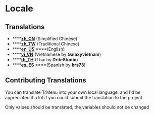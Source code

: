 # Locale

## Translations

* \*\*\*\*[**zh\_CN**](https://github.com/Arasple/TrMenu/blob/master/src/main/resources/lang/zh_CN.yml) \(Simplified Chinese\) 
* \*\*\*\*[**zh\_TW**](https://github.com/Arasple/TrMenu/blob/master/src/main/resources/lang/zh_TW.yml) \(Traditional Chinese\)
* \*\*\*\*[**en\_US**](https://github.com/Arasple/TrMenu/blob/master/src/main/resources/lang/en_US.yml) ****\(English\) 
* \*\*\*\*[**vi\_VN**](https://github.com/Arasple/TrMenu/blob/master/src/main/resources/lang/vi_VN.yml) \(Vietnamese by **Galaxyvietnam**\) 
* \*\*\*\*[**th\_TH**](https://github.com/Arasple/TrMenu/blob/master/src/main/resources/lang/th_TH.yml) \(Thai by **DriteStudio**\) 
* \*\*\*\*[**es\_ES**](https://github.com/Arasple/TrMenu/blob/master/src/main/resources/lang/es_ES.yml) ****\(Spanish by **brs73**\)

## Contributing Translations

You can translate TrMenu into your own local language, and I'd be appreciated it a lot if you could submit the translation to the project

Only values should be translated, the variables should not be changed

